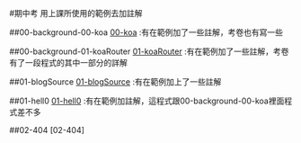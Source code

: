 #期中考
用上課所使用的範例去加註解

##00-background-00-koa
[00-koa](https://github.com/sps326532/ws108a/blob/master/%E6%9C%9F%E4%B8%AD%E8%80%83/00-background/00-koa/app.js)
:有在範例加了一些註解，考卷也有寫一些

##00-background-01-koaRouter
[01-koaRouter](https://github.com/sps326532/ws108a/blob/master/%E6%9C%9F%E4%B8%AD%E8%80%83/00-background/01-koaRouter/app.js)
:有在範例加了一些註解，考卷有了一段程式的其中一部分的詳解

##01-blogSource
[01-blogSource](https://github.com/sps326532/ws108a/blob/master/%E6%9C%9F%E4%B8%AD%E8%80%83/01-blogSource/app.js)
:有在範例加上了一些註解

##01-hell0
[01-hell0](https://github.com/sps326532/ws108a/blob/master/%E6%9C%9F%E4%B8%AD%E8%80%83/01-hello/app.js)
:有在範例加註解，這程式跟00-background-00-koa裡面程式差不多

##02-404
[02-404]

